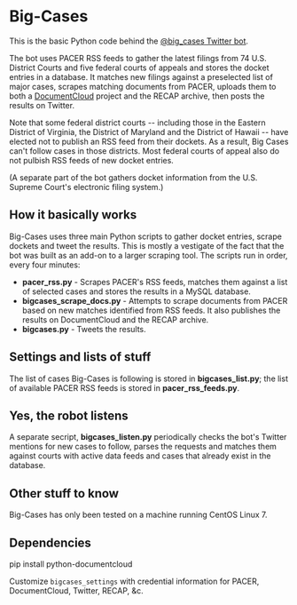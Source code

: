 # Big-Cases
This is the basic Python code behind the [@big_cases Twitter bot](http://twitter.com/big_cases).

The bot uses PACER RSS feeds to gather the latest filings from 74 U.S. District Courts and five federal courts of appeals and stores the docket entries in a database. It matches new filings against a preselected list of major cases, scrapes matching documents from PACER, uploads them to both a [DocumentCloud](http://www.documentcloud.org) project and the RECAP archive, then posts the results on Twitter. 

Note that some federal district courts -- including those in the Eastern District of Virginia, the District of Maryland and the District of Hawaii --  have elected not to publish an RSS feed from their dockets. As a result, Big Cases can't follow cases in those districts. Most federal courts of appeal also do not pulbish RSS feeds of new docket entries.

(A separate part of the bot gathers docket information from the U.S. Supreme Court's electronic filing system.)

## How it basically works

Big-Cases uses three main Python scripts to gather docket entries, scrape dockets and tweet the results. This is mostly a vestigate of the fact that the bot was built as an add-on to a larger scraping tool. The scripts run in order, every four minutes:

* **pacer_rss.py** - Scrapes PACER's RSS feeds, matches them against a list of selected cases and stores the results in a MySQL database.
* **bigcases_scrape_docs.py** - Attempts to scrape documents from PACER based on new matches identified from RSS feeds. It also publishes the results on DocumentCloud and the RECAP archive.
* **bigcases.py** - Tweets the results.

## Settings and lists of stuff

The list of cases Big-Cases is following is stored in **bigcases_list.py**; the list of available PACER RSS feeds is stored in **pacer_rss_feeds.py**. 

## Yes, the robot listens

A separate secript, **bigcases_listen.py** periodically checks the bot's Twitter mentions for new cases to follow, parses the requests and matches them against courts with active data feeds and cases that already exist in the database.

## Other stuff to know

Big-Cases has only been tested on a machine running CentOS Linux 7. 

## Dependencies

  pip install python-documentcloud

Customize `bigcases_settings` with credential information for PACER,
DocumentCloud, Twitter, RECAP, &c.
